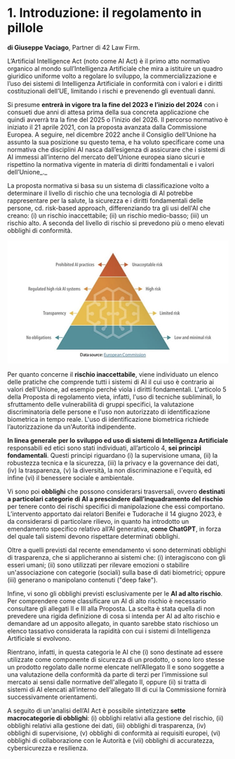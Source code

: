 # 1. Introduzione: il regolamento in pillole
**di Giuseppe Vaciago**, Partner di 42 Law Firm.

L’Artificial Intelligence Act (noto come AI Act) è il primo atto normativo organico al mondo sull’Intelligenza Artificiale che mira a istituire un quadro giuridico uniforme volto a regolare lo sviluppo, la commercializzazione e l’uso dei sistemi di Intelligenza Artificiale in conformità con i valori e i diritti costituzionali dell’UE, limitando i rischi e prevenendo gli eventuali danni.

Si presume **entrerà in vigore tra la fine del 2023 e l’inizio del 2024** con i consueti due anni di attesa prima della sua concreta applicazione che quindi avverrà tra la fine del 2025 o l’inizio del 2026. Il percorso normativo è iniziato il 21 aprile 2021, con la proposta avanzata dalla Commissione Europea. A seguire, nel dicembre 2022 anche il Consiglio dell’Unione ha assunto la sua posizione su questo tema, e ha voluto specificare come una normativa che disciplini AI nasca dall’esigenza di assicurare che i sistemi di AI immessi all’interno del mercato dell’Unione europea siano sicuri e rispettino la normativa vigente in materia di diritti fondamentali e i valori dell’Unione_._ 

La proposta normativa si basa su un sistema di classificazione volto a determinare il livello di rischio che una tecnologia di AI potrebbe rappresentare per la salute, la sicurezza e i diritti fondamentali delle persone, cd. risk-based approach, differenziando tra gli usi dell'AI che creano: (i) un rischio inaccettabile; (ii) un rischio medio-basso; (iii) un rischio alto. A seconda del livello di rischio si prevedono più o meno elevati obblighi di conformità.

![La Piramide degli utilizzi della AI](images/IMG_001.png "La Piramide degli utilizzi della AI")

Per quanto concerne il **rischio inaccettabile**, viene individuato un elenco delle pratiche che comprende tutti i sistemi di AI il cui uso è contrario ai valori dell'Unione, ad esempio perché viola i diritti fondamentali. L'articolo 5 della Proposta di regolamento vieta, infatti, l'uso di tecniche subliminali, lo sfruttamento delle vulnerabilità di gruppi specifici, la valutazione discriminatoria delle persone e l'uso non autorizzato di identificazione biometrica in tempo reale. L'uso di identificazione biometrica richiede l’autorizzazione da un'Autorità indipendente.

**In linea generale** **per lo sviluppo ed uso di sistemi di Intelligenza Artificiale** responsabili ed etici sono stati individuati, all’articolo 4, **sei principi fondamentali**. Questi principi riguardano (i) la supervisione umana, (ii) la robustezza tecnica e la sicurezza, (iii) la privacy e la governance dei dati, (iv) la trasparenza, (v) la diversità, la non discriminazione e l'equità, ed infine (vi) il benessere sociale e ambientale. 

Vi sono poi **obblighi** che possono considerarsi trasversali, ovvero **destinati a particolari categorie di AI a prescindere dall’inquadramento del rischio** per tenere conto dei rischi specifici di manipolazione che essi comportano. L’intervento apportato dai relatori Benifei e Tudorache il 14 giugno 2023, è da considerarsi di particolare rilievo, in quanto ha introdotto un emendamento specifico relativo all’AI generativa, **come ChatGPT**, in forza del quale tali sistemi devono rispettare determinati obblighi. 

Oltre a quelli previsti dal recente emendamento vi sono determinati obblighi di trasparenza, che si applicheranno ai sistemi che: (i) interagiscono con gli esseri umani; (ii) sono utilizzati per rilevare emozioni o stabilire un'associazione con categorie (sociali) sulla base di dati biometrici; oppure (iii) generano o manipolano contenuti ("deep fake"). 

Infine, vi sono gli obblighi previsti esclusivamente per le **AI ad alto rischio**. Per comprendere come classificare un AI di alto rischio è necessario consultare gli allegati II e III alla Proposta. La scelta è stata quella di non prevedere una rigida definizione di cosa si intenda per AI ad alto rischio e demandare ad un apposito allegato, in quanto sarebbe stato rischioso un elenco tassativo considerata la rapidità con cui i sistemi di Intelligenza Artificiale si evolvono.

Rientrano, infatti, in questa categoria le AI che (i) sono destinate ad essere utilizzate come componente di sicurezza di un prodotto, o sono loro stesse un prodotto regolato dalle norme elencate nell’Allegato II e sono soggette a una valutazione della conformità da parte di terzi per l’immissione sul mercato ai sensi dalle normative dell'allegato II, oppure (ii) si tratta di sistemi di AI elencati all’interno dell'allegato III di cui la Commissione fornirà successivamente orientamenti. 

A seguito di un'analisi dell’AI Act è possibile sintetizzare **sette macrocategorie di obblighi**: (i) obblighi relativi alla gestione del rischio, (ii) obblighi relativi alla gestione dei dati, (iii) obblighi di trasparenza, (iv) obblighi di supervisione, (v) obblighi di conformità ai requisiti europei, (vi) obblighi di collaborazione con le Autorità e (vii) obblighi di accuratezza, cybersicurezza e resilienza.